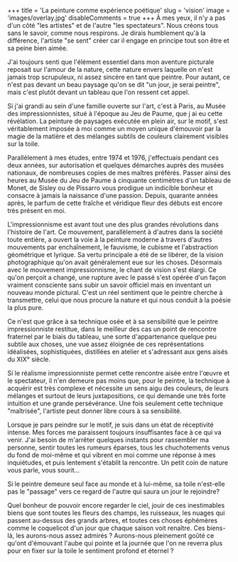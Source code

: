 +++
title = 'La peinture comme expérience poétique'
slug = 'vision'
image = 'images/overlay.jpg'
disableComments = true
+++
À mes yeux, il n'y a pas d'un côté "les artistes" et de l'autre "les spectateurs". Nous créons tous sans le savoir, comme nous respirons. Je dirais humblement qu'à la différence, l'artiste "se sent" créer car il engage en principe tout son être et sa peine bien aimée.

J'ai toujours senti que l'élément essentiel dans mon aventure picturale reposait sur l'amour de la nature, cette nature envers laquelle on n'est jamais trop scrupuleux, ni assez sincère en tant que peintre. Pour autant, ce n'est pas devant un beau paysage qu'on se dit "un jour, je serai peintre", mais c'est plutôt devant un tableau que l'on ressent cet appel.

Si j'ai grandi au sein d'une famille ouverte sur l'art, c'est à Paris, au Musée des impressionnistes, situé à l'époque au Jeu de Paume, que j ai eu cette révélation. La peinture de paysages exécutée en plein air, sur le motif, s'est véritablement imposée à moi comme un moyen unique d'émouvoir par la magie de la matière et des mélanges subtils de couleurs clairement visibles sur la toile.

Parallèlement à mes études, entre 1974 et 1976, j'effectuais pendant ces deux années, sur autorisation et quelques démarches auprès des musées nationaux, de nombreuses copies de mes maîtres préférés. Passer ainsi des heures au Musée du Jeu de Paume à cinquante centimètres d'un tableau de Monet, de Sisley ou de Pissarro vous prodigue un indicible bonheur et consacre à jamais la naissance d'une passion. Depuis, quarante années après, le parfum de cette fraîche et véridique fleur des débuts est encore très présent en moi.

L'impressionnisme est avant tout une des plus grandes révolutions dans l'histoire de l'art. Ce mouvement, parallèlement à d'autres dans la société toute entière, a ouvert la voie à la peinture moderne à travers d'autres mouvements par enchaînement, le fauvisme, le cubisme et l'abstraction géométrique et lyrique. Sa vertu principale a été de se libérer, de la vision photographique qu'on avait généralement eue sur les choses. Désormais avec le mouvement impressionnisme, le chant de vision s'est élargi. Ce qu'on perçoit a changé, une rupture avec le passé s'est opérée d'un façon vraiment consciente sans subir un savoir officiel mais en inventant un nouveau monde pictural. C'est un réel sentiment que le peintre cherche à transmettre, celui que nous procure la nature et qui nous conduit à la poésie la plus pure.

Ce n'est que grâce à sa technique osée et à sa sensibilité que le peintre impressionniste restitue, dans le meilleur des cas un point de rencontre fraternel par le biais du tableau, une sorte d'appartenance quelque peu subtile aux choses, une vue assez éloignée de ces représentations idéalisées, sophistiquées, distillées en atelier et s'adressant aux gens aisés du XIX° siècle.



Si le réalisme impressionniste permet cette rencontre aisée entre l'œuvre et le spectateur, il n'en demeure pas moins que, pour le peintre, la technique à acquérir est très complexe et nécessite un sens aigu des couleurs, de leurs mélanges et surtout de leurs juxtapositions, ce qui demande une très forte intuition et une grande persévérance. Une fois seulement cette technique "maîtrisée", l'artiste peut donner libre cours à sa sensibilité.

Lorsque je pars peindre sur le motif, je suis dans un état de réceptivité intense. Mes forces me paraissent toujours insuffisantes face à ce qui va venir. J'ai besoin de m'arrêter quelques instants pour rassembler ma personne, sentir toutes les rumeurs éparses, tous les chuchotements venus du fond de moi-même et qui vibrent en moi comme une réponse à mes inquiétudes, et puis lentement s'établit la rencontre. Un petit coin de nature vous parle, vous sourit…

Si le peintre demeure seul face au monde et à lui-même, sa toile n'est-elle pas le "passage" vers ce regard de l'autre qui saura un jour le rejoindre?

Quel bonheur de pouvoir encore regarder le ciel, jouir de ces inestimables biens que sont toutes les fleurs des champs, les ruisseaux, les nuages qui passent au-dessus des grands arbres, et toutes ces choses éphémères comme le coquelicot d'un jour que chaque saison voit renaître. Ces biens-là, les aurons-nous assez admirés ? Aurons-nous pleinement goûté ce qu'ont d'émouvant l'aube qui pointe et la journée que l'on ne reverra plus pour en fixer sur la toile le sentiment profond et éternel ?